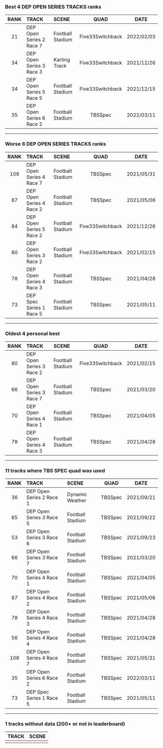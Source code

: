### Best 4 DEP OPEN SERIES TRACKS ranks
|RANK|TRACK|SCENE|QUAD|DATE|
|:---:|:---|:---|:---:|:---:|
|21|DEP Open Series 2 Race 7|Football Stadium|Five33Switchback|2022/02/03|
|34|DEP Open Series 3 Race 3|Karting Track|Five33Switchback|2021/12/26|
|34|DEP Open Series 5 Race 5|Football Stadium|Five33Switchback|2021/12/15|
|35|DEP Open Series 6 Race 2|Football Stadium|TBSSpec|2022/03/11|
---
### Worse 6 DEP OPEN SERIES TRACKS ranks
|RANK|TRACK|SCENE|QUAD|DATE|
|:---:|:---|:---|:---:|:---:|
|108|DEP Open Series 4 Race 7|Football Stadium|TBSSpec|2021/05/31|
|87|DEP Open Series 4 Race 2|Football Stadium|TBSSpec|2021/05/06|
|84|DEP Open Series 5 Race 2|Football Stadium|Five33Switchback|2021/12/26|
|80|DEP Open Series 3 Race 2|Football Stadium|Five33Switchback|2021/02/15|
|78|DEP Open Series 4 Race 3|Football Stadium|TBSSpec|2021/04/28|
|73|DEP Spec Series 1 Race 5|Football Stadium|TBSSpec|2021/05/11|
---
### Oldest 4 personal best
|RANK|TRACK|SCENE|QUAD|DATE|
|:---:|:---|:---|:---:|:---:|
|80|DEP Open Series 3 Race 2|Football Stadium|Five33Switchback|2021/02/15|
|66|DEP Open Series 3 Race 7|Football Stadium|TBSSpec|2021/03/20|
|70|DEP Open Series 4 Race 1|Football Stadium|TBSSpec|2021/04/05|
|78|DEP Open Series 4 Race 3|Football Stadium|TBSSpec|2021/04/28|
---
### 11 tracks where TBS SPEC quad was used
|RANK|TRACK|SCENE|QUAD|DATE|
|:---:|:---|:---|:---:|:---:|
|36|DEP Open Series 2 Race 1|Dynamic Weather|TBSSpec|2021/09/21|
|65|DEP Open Series 3 Race 5|Football Stadium|TBSSpec|2021/09/22|
|53|DEP Open Series 3 Race 6|Football Stadium|TBSSpec|2021/09/23|
|66|DEP Open Series 3 Race 7|Football Stadium|TBSSpec|2021/03/20|
|70|DEP Open Series 4 Race 1|Football Stadium|TBSSpec|2021/04/05|
|87|DEP Open Series 4 Race 2|Football Stadium|TBSSpec|2021/05/06|
|78|DEP Open Series 4 Race 3|Football Stadium|TBSSpec|2021/04/28|
|56|DEP Open Series 4 Race 4|Football Stadium|TBSSpec|2021/04/28|
|108|DEP Open Series 4 Race 7|Football Stadium|TBSSpec|2021/05/31|
|35|DEP Open Series 6 Race 2|Football Stadium|TBSSpec|2022/03/11|
|73|DEP Spec Series 1 Race 5|Football Stadium|TBSSpec|2021/05/11|
---
### 1 tracks without data (200+ or not in leaderboard)
|TRACK|SCENE|
|:---|:---|
|||
